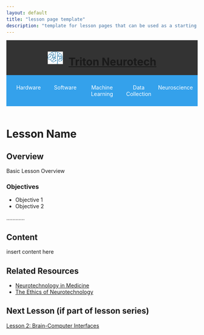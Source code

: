 ```yaml
---
layout: default
title: "lesson page template"
description: "template for lesson pages that can be used as a starting point for new lessons"
---
```


<header>
    <div style= "display: flex; justify-content: center; align-items: center; background-color: #333;">
      <img src='blue-logo.2628fd03822632f2ee386d96ccf8ae34.svg' width="40vw" style="margin-right: 15px;">
      <h1 style="text-align: center;">
        <a href="TNT-Education-Site/index.md">
        Triton Neurotech
        </a>
      </h1>
    </div>

  <nav style="background-color: #34a1eb; padding: 10px; display: flex;">
    <ul style="list-style-type: none; margin: 0; padding: 0; display: flex; width: 100%; justify-content: space-between;">
      <li style="flex: 1;">
        <a href="TNT-Education-Site/hardware-home.md" style="color: white; text-decoration: none; padding: 14px 0; display: block; text-align: center;">Hardware</a>
      </li>
      <li style="flex: 1;">
        <a href="TNT-Education-Site/software-home.md" style="color: white; text-decoration: none; padding: 14px 0; display: block; text-align: center;">Software</a>
      </li>
      <li style="flex: 1;">
        <a href="TNT-Education-Site/machine-learning-home.md" style="color: white; text-decoration: none; padding: 14px 0; display: block; text-align: center;">Machine Learning</a>
      </li>
      <li style="flex: 1;">
        <a href="TNT-Education-Site/data-collection-home.md" style="color: white; text-decoration: none; padding: 14px 0; display: block; text-align: center;">Data Collection</a>
      </li>
      <li style="flex: 1;">
        <a href="TNT-Education-Site/neuroscience-home.md" style="color: white; text-decoration: none; padding: 14px 0; display: block; text-align: center;">Neuroscience</a>
      </li>
    </ul>
  </nav>

</header>


# Lesson Name

## Overview
Basic Lesson Overview

### Objectives
- Objective 1
- Objective 2

............

## Content
insert content here

## Related Resources
- [Neurotechnology in Medicine](https://example.com)
- [The Ethics of Neurotechnology](https://example.com)


## Next Lesson (if part of lesson series)
[Lesson 2: Brain-Computer Interfaces](/lesson2)



